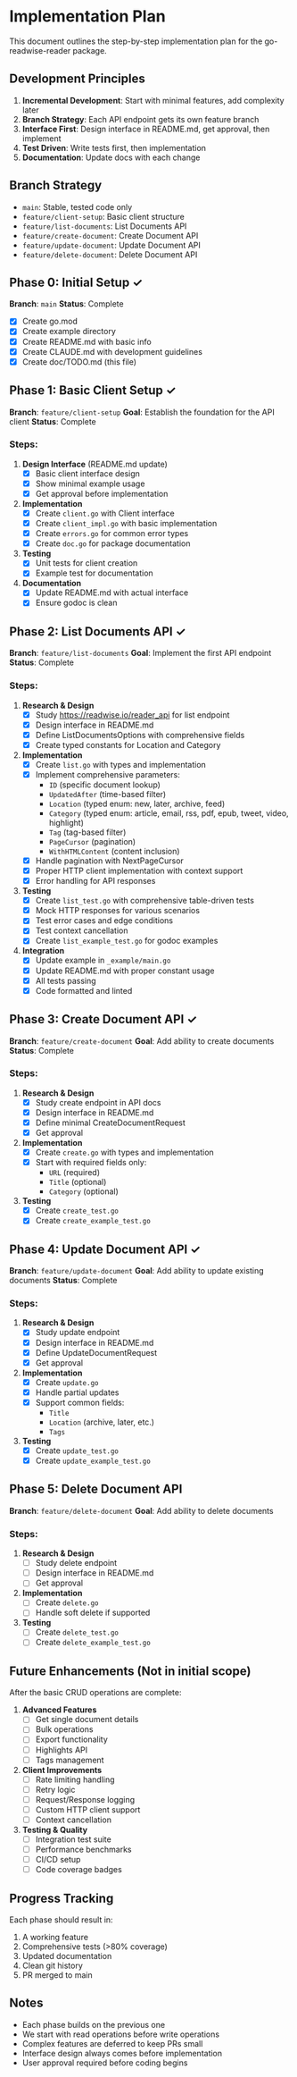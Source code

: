 # Implementation Plan

This document outlines the step-by-step implementation plan for the go-readwise-reader package.

## Development Principles

1. **Incremental Development**: Start with minimal features, add complexity later
2. **Branch Strategy**: Each API endpoint gets its own feature branch
3. **Interface First**: Design interface in README.md, get approval, then implement
4. **Test Driven**: Write tests first, then implementation
5. **Documentation**: Update docs with each change

## Branch Strategy

- `main`: Stable, tested code only
- `feature/client-setup`: Basic client structure
- `feature/list-documents`: List Documents API
- `feature/create-document`: Create Document API  
- `feature/update-document`: Update Document API
- `feature/delete-document`: Delete Document API

## Phase 0: Initial Setup ✓

**Branch**: `main`
**Status**: Complete

- [x] Create go.mod
- [x] Create example directory
- [x] Create README.md with basic info
- [x] Create CLAUDE.md with development guidelines
- [x] Create doc/TODO.md (this file)

## Phase 1: Basic Client Setup ✓

**Branch**: `feature/client-setup`
**Goal**: Establish the foundation for the API client
**Status**: Complete

### Steps:

1. **Design Interface** (README.md update)
   - [x] Basic client interface design
   - [x] Show minimal example usage
   - [x] Get approval before implementation

2. **Implementation**
   - [x] Create `client.go` with Client interface
   - [x] Create `client_impl.go` with basic implementation
   - [x] Create `errors.go` for common error types
   - [x] Create `doc.go` for package documentation

3. **Testing**
   - [x] Unit tests for client creation
   - [x] Example test for documentation

4. **Documentation**
   - [x] Update README.md with actual interface
   - [x] Ensure godoc is clean

## Phase 2: List Documents API ✓

**Branch**: `feature/list-documents`
**Goal**: Implement the first API endpoint
**Status**: Complete

### Steps:

1. **Research & Design**
   - [x] Study https://readwise.io/reader_api for list endpoint
   - [x] Design interface in README.md
   - [x] Define ListDocumentsOptions with comprehensive fields
   - [x] Create typed constants for Location and Category

2. **Implementation**
   - [x] Create `list.go` with types and implementation
   - [x] Implement comprehensive parameters:
     - `ID` (specific document lookup)
     - `UpdatedAfter` (time-based filter)
     - `Location` (typed enum: new, later, archive, feed)
     - `Category` (typed enum: article, email, rss, pdf, epub, tweet, video, highlight)
     - `Tag` (tag-based filter)
     - `PageCursor` (pagination)
     - `WithHTMLContent` (content inclusion)
   - [x] Handle pagination with NextPageCursor
   - [x] Proper HTTP client implementation with context support
   - [x] Error handling for API responses

3. **Testing**
   - [x] Create `list_test.go` with comprehensive table-driven tests
   - [x] Mock HTTP responses for various scenarios
   - [x] Test error cases and edge conditions
   - [x] Test context cancellation
   - [x] Create `list_example_test.go` for godoc examples

4. **Integration**
   - [x] Update example in `_example/main.go`
   - [x] Update README.md with proper constant usage
   - [x] All tests passing
   - [x] Code formatted and linted

## Phase 3: Create Document API ✓

**Branch**: `feature/create-document`
**Goal**: Add ability to create documents  
**Status**: Complete

### Steps:

1. **Research & Design**
   - [x] Study create endpoint in API docs
   - [x] Design interface in README.md
   - [x] Define minimal CreateDocumentRequest
   - [x] Get approval

2. **Implementation**
   - [x] Create `create.go` with types and implementation
   - [x] Start with required fields only:
     - `URL` (required)
     - `Title` (optional)
     - `Category` (optional)

3. **Testing**
   - [x] Create `create_test.go`
   - [x] Create `create_example_test.go`

## Phase 4: Update Document API ✓

**Branch**: `feature/update-document`
**Goal**: Add ability to update existing documents
**Status**: Complete

### Steps:

1. **Research & Design**
   - [x] Study update endpoint
   - [x] Design interface in README.md
   - [x] Define UpdateDocumentRequest
   - [x] Get approval

2. **Implementation**
   - [x] Create `update.go`
   - [x] Handle partial updates
   - [x] Support common fields:
     - `Title`
     - `Location` (archive, later, etc.)
     - `Tags`

3. **Testing**
   - [x] Create `update_test.go`
   - [x] Create `update_example_test.go`

## Phase 5: Delete Document API

**Branch**: `feature/delete-document`
**Goal**: Add ability to delete documents

### Steps:

1. **Research & Design**
   - [ ] Study delete endpoint
   - [ ] Design interface in README.md
   - [ ] Get approval

2. **Implementation**
   - [ ] Create `delete.go`
   - [ ] Handle soft delete if supported

3. **Testing**
   - [ ] Create `delete_test.go`
   - [ ] Create `delete_example_test.go`

## Future Enhancements (Not in initial scope)

After the basic CRUD operations are complete:

1. **Advanced Features**
   - [ ] Get single document details
   - [ ] Bulk operations
   - [ ] Export functionality
   - [ ] Highlights API
   - [ ] Tags management

2. **Client Improvements**
   - [ ] Rate limiting handling
   - [ ] Retry logic
   - [ ] Request/Response logging
   - [ ] Custom HTTP client support
   - [ ] Context cancellation

3. **Testing & Quality**
   - [ ] Integration test suite
   - [ ] Performance benchmarks
   - [ ] CI/CD setup
   - [ ] Code coverage badges

## Progress Tracking

Each phase should result in:
1. A working feature
2. Comprehensive tests (>80% coverage)
3. Updated documentation
4. Clean git history
5. PR merged to main

## Notes

- Each phase builds on the previous one
- We start with read operations before write operations
- Complex features are deferred to keep PRs small
- Interface design always comes before implementation
- User approval required before coding begins